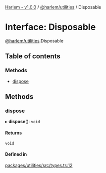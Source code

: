[Harlem - v1.0.0](../index.md) / [@harlem/utilities](../modules/harlem_utilities.md) / Disposable

# Interface: Disposable

[@harlem/utilities](../modules/harlem_utilities.md).Disposable

## Table of contents

### Methods

- [dispose](harlem_utilities.Disposable.md#dispose)

## Methods

### dispose

▸ **dispose**(): `void`

#### Returns

`void`

#### Defined in

[packages/utilities/src/types.ts:12](https://github.com/andrewcourtice/harlem/blob/1dcd57c/packages/utilities/src/types.ts#L12)
